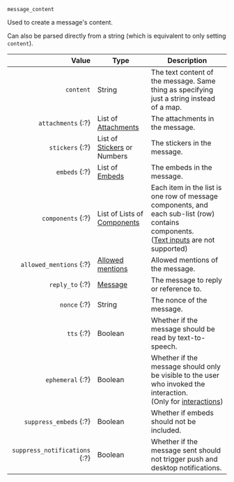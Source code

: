 `message_content`

Used to create a message's content.

Can also be parsed directly from a string (which is equivalent to only setting `content`).

| Value                         | Type                             | Description                                                                                                                                  |
|------------------------------:|----------------------------------|----------------------------------------------------------------------------------------------------------------------------------------------|
| `content`                     | String                           | The text content of the message. Same thing as specifying just a string instead of a map.                                                    |
| `attachments` {:?}            | List of [Attachments][1]         | The attachments in the message.                                                                                                              |
| `stickers` {:?}               | List of [Stickers][2] or Numbers | The stickers in the message.                                                                                                                 |
| `embeds` {:?}                 | List of [Embeds][3]              | The embeds in the message.                                                                                                                   |
| `components` {:?}             | List of Lists of [Components][4] | Each item in the list is one row of message components, and each sub-list (row) contains components.<br>([Text inputs][7] are not supported) |
| `allowed_mentions` {:?}       | [Allowed mentions][5]            | Allowed mentions of the message.                                                                                                             |
| `reply_to` {:?}               | [Message][6]                     | The message to reply or reference to.                                                                                                        |
| `nonce` {:?}                  | String                           | The nonce of the message.                                                                                                                    |
| `tts` {:?}                    | Boolean                          | Whether if the message should be read by text-to-speech.                                                                                     |
| `ephemeral` {:?}              | Boolean                          | Whether if the message should only be visible to the user who invoked the interaction.<br>(Only for [interactions][8])                       |
| `suppress_embeds` {:?}        | Boolean                          | Whether if embeds should not be included.                                                                                                    |
| `suppress_notifications` {:?} | Boolean                          | Whether if the message sent should not trigger push and desktop notifications.                                                               |

[1]: /parsables/attachment.md
[2]: /values/sticker.md
[3]: /parsables/embed.md
[4]: /parsables/components/component.md
[5]: /parsables/allowed-mentions.md
[6]: /values/message.md

[7]: /parsables/components/text-input.md
[8]: /values/interactions/interaction.md